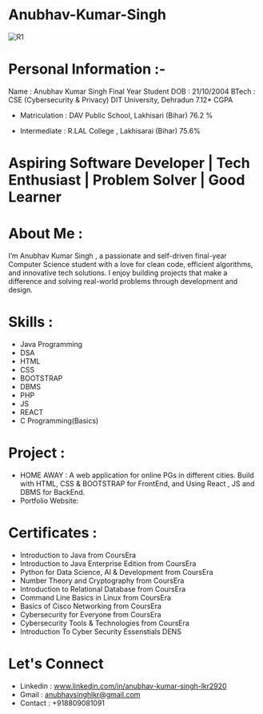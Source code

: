 # Anubhav-Kumar-Singh
![R1](https://github.com/user-attachments/assets/185d68cf-836e-4181-a465-76f3ad8fbc8a)



# Personal Information :-
Name : Anubhav Kumar Singh 
Final Year Student 
DOB : 21/10/2004
BTech : CSE (Cybersecurity & Privacy)
DIT University, Dehradun 
7.12* CGPA

* Matriculation :
  DAV Public School, Lakhisari (Bihar)
  76.2 %

* Intermediate :
  R.LAL College , Lakhisarai (Bihar)
  75.6%


# Aspiring Software Developer | Tech Enthusiast | Problem Solver | Good Learner

# About Me : 
I’m Anubhav Kumar Singh , a passionate and self-driven final-year Computer Science student with a love for clean code, efficient algorithms, and innovative tech solutions. I enjoy building projects that make a difference and solving real-world problems through development and design.

# Skills :
* Java Programming
* DSA
* HTML
* CSS
* BOOTSTRAP
* DBMS
* PHP
* JS
* REACT
* C Programming(Basics)

# Project :
* HOME AWAY : A web application for online PGs in different cities. Build with HTML, CSS & BOOTSTRAP for FrontEnd, and Using React , JS and DBMS for BackEnd.
* Portfolio Website: 


# Certificates :
* Introduction to Java from CoursEra
* Introduction to Java Enterprise Edition from CoursEra
* Python for Data Science, AI & Development from CoursEra
* Number Theory and Cryptography from CoursEra
* Introduction to Relational Database from CoursEra
* Command Line Basics in Linux from CoursEra
* Basics of Cisco Networking from CoursEra
* Cybersecurity for Everyone from CoursEra
* Cybersecurity Tools & Technologies from CoursEra
* Introduction To Cyber Security Essenstials DENS

# Let's Connect
* Linkedin : www.linkedin.com/in/anubhav-kumar-singh-lkr2920
* Gmail : anubhavsinghlkr@gmail.com
* Contact : +918809081091
  

